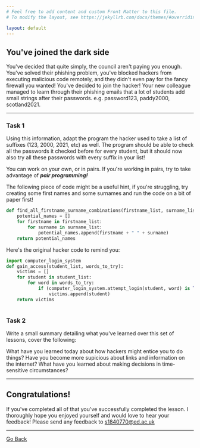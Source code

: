 ```yaml
---
# Feel free to add content and custom Front Matter to this file.
# To modify the layout, see https://jekyllrb.com/docs/themes/#overriding-theme-defaults

layout: default
---
```


## You've joined the dark side

You've decided that quite simply, the council aren't paying you enough. You've solved their phishing problem, you've blocked hackers from executing malicious code remotely, and they didn't even pay for the fancy firewall you wanted! You've decided to join the hacker! Your new colleague managed to learn through their phishing emails that a lot of students add small strings after their passwords. e.g. password123, paddy2000, scotland2021.

--- 

### Task 1

Using this information, adapt the program the hacker used to take a list of suffixes (123, 2000, 2021, etc) as well. The program should be able to check all the passwords it checked before for every student, but it should now also try all these passwords with every suffix in your list!

You can work on your own, or in pairs. If you're working in pairs, try to take advantage of ***pair programming!***

The following piece of code might be a useful hint, if you're struggling, try creating some first names and some surnames and run the code on a bit of paper first!

```python
def find_all_firstname_surname_combinations(firstname_list, surname_list):
    potential_names = []
    for firstname in firstname_list:
        for surname in surname_list:
            potential_names.append(firstname + " " + surname)
    return potential_names
```

Here's the original hacker code to remind you:

```python
import computer_login_system
def gain_access(student_list, words_to_try):
    victims = []
    for student in student_list:    
        for word in words_to_try:
            if (computer_login_system.attempt_login(student, word) is True):
                victims.append(student)
    return victims
    
```

### Task 2

Write a small summary detailing what you've learned over this set of lessons, cover the following:

What have you learned today about how hackers might entice you to do things?
Have you become more supicious about links and information on the internet? 
What have you learned about making decisions in time-sensitive circumstances?
    
---   
## Congratulations!

If you've completed all of that you've successfully completed the lesson. I thoroughly hope you enjoyed yourself and would love to hear your feedback! Please send any feedback to s1840770@ed.ac.uk

--- 
[Go Back](../../CITC/stage-2-check)